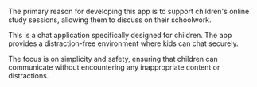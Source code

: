The primary reason for developing this app is to support children's online study sessions, allowing them to discuss on their schoolwork.

This is a chat application specifically designed for children. The app provides a distraction-free environment where kids can chat securely.

The focus is on simplicity and safety, ensuring that children can communicate without encountering any inappropriate content or distractions.
